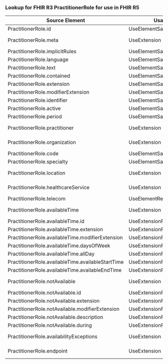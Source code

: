 ### Lookup for FHIR R3 PractitionerRole for use in FHIR R5

| Source Element | Usage | Target |
| -------------- | ----- | ------ |
| PractitionerRole.id | UseElementSameName | PractitionerRole.id |
| PractitionerRole.meta | UseExtension | http://hl7.org/fhir/3.0/StructureDefinition/extension-PractitionerRole.meta |
| PractitionerRole.implicitRules | UseElementSameName | PractitionerRole.implicitRules |
| PractitionerRole.language | UseElementSameName | PractitionerRole.language |
| PractitionerRole.text | UseElementSameName | PractitionerRole.text |
| PractitionerRole.contained | UseElementSameName | PractitionerRole.contained |
| PractitionerRole.extension | UseElementSameName | PractitionerRole.extension |
| PractitionerRole.modifierExtension | UseElementSameName | PractitionerRole.modifierExtension |
| PractitionerRole.identifier | UseElementSameName | PractitionerRole.identifier |
| PractitionerRole.active | UseElementSameName | PractitionerRole.active |
| PractitionerRole.period | UseElementSameName | PractitionerRole.period |
| PractitionerRole.practitioner | UseExtension | http://hl7.org/fhir/3.0/StructureDefinition/extension-PractitionerRole.practitioner |
| PractitionerRole.organization | UseExtension | http://hl7.org/fhir/3.0/StructureDefinition/extension-PractitionerRole.organization |
| PractitionerRole.code | UseElementSameName | PractitionerRole.code |
| PractitionerRole.specialty | UseElementSameName | PractitionerRole.specialty |
| PractitionerRole.location | UseExtension | http://hl7.org/fhir/3.0/StructureDefinition/extension-PractitionerRole.location |
| PractitionerRole.healthcareService | UseExtension | http://hl7.org/fhir/3.0/StructureDefinition/extension-PractitionerRole.healthcareService |
| PractitionerRole.telecom | UseElementRenamed | PractitionerRole.contact |
| PractitionerRole.availableTime | UseExtension | http://hl7.org/fhir/3.0/StructureDefinition/extension-PractitionerRole.availableTime |
| PractitionerRole.availableTime.id | UseExtensionFromAncestor | - |
| PractitionerRole.availableTime.extension | UseExtensionFromAncestor | - |
| PractitionerRole.availableTime.modifierExtension | UseExtensionFromAncestor | - |
| PractitionerRole.availableTime.daysOfWeek | UseExtensionFromAncestor | - |
| PractitionerRole.availableTime.allDay | UseExtensionFromAncestor | - |
| PractitionerRole.availableTime.availableStartTime | UseExtensionFromAncestor | - |
| PractitionerRole.availableTime.availableEndTime | UseExtensionFromAncestor | - |
| PractitionerRole.notAvailable | UseExtension | http://hl7.org/fhir/3.0/StructureDefinition/extension-PractitionerRole.notAvailable |
| PractitionerRole.notAvailable.id | UseExtensionFromAncestor | - |
| PractitionerRole.notAvailable.extension | UseExtensionFromAncestor | - |
| PractitionerRole.notAvailable.modifierExtension | UseExtensionFromAncestor | - |
| PractitionerRole.notAvailable.description | UseExtensionFromAncestor | - |
| PractitionerRole.notAvailable.during | UseExtensionFromAncestor | - |
| PractitionerRole.availabilityExceptions | UseExtension | http://hl7.org/fhir/3.0/StructureDefinition/extension-PractitionerRole.availabilityExceptions |
| PractitionerRole.endpoint | UseExtension | http://hl7.org/fhir/3.0/StructureDefinition/extension-PractitionerRole.endpoint |
